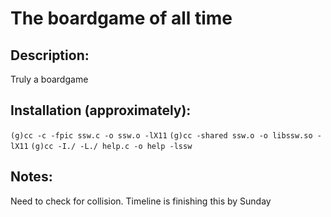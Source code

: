 # The boardgame of all time

## Description:
Truly a boardgame

## Installation (approximately):

`(g)cc -c -fpic ssw.c -o ssw.o -lX11`
`(g)cc -shared ssw.o -o libssw.so -lX11`
`(g)cc -I./ -L./ help.c -o help -lssw`

## Notes:
Need to check for collision.
Timeline is finishing this by Sunday
